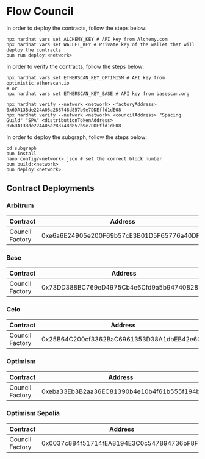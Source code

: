 # Flow Council

In order to deploy the contracts, follow the steps below:

 ```shell
 npx hardhat vars set ALCHEMY_KEY # API key from Alchemy.com
 npx hardhat vars set WALLET_KEY # Private key of the wallet that will deploy the contracts
 bun run deploy:<network>
 ```

In order to verify the contracts, follow the steps below:
 
 ```shell
 npx hardhat vars set ETHERSCAN_KEY_OPTIMISM # API key from optimistic.etherscan.io
 # or
 npx hardhat vars set ETHERSCAN_KEY_BASE # API key from basescan.org
 
 npx hardhat verify --network <network> <factoryAddress> 0x6DA13Bde224A05a288748d857b9e7DDEffd1dE08
 npx hardhat verify --network <network> <councilAddress> "Spacing Guild" "SPA" <distributionTokenAddress> 0x6DA13Bde224A05a288748d857b9e7DDEffd1dE08
 ```
 
 In order to deploy the subgraph, follow the steps below:
 
 ```shell
 cd subgraph
 bun install
 nano config/<network>.json # set the correct block number
 bun build:<network>
 bun deploy:<network>
 ```

## Contract Deployments

### Arbitrum

<table>
<thead>
    <tr>
        <th>Contract</th>
        <th>Address</th>
    </tr>
</thead>
<tbody>
    <tr>
        <td>Council Factory</td>
        <td>0xe6a6E24905e200F69b57cE3B01D5F65776a40DF3</td>
    </tr>
</tbody>
</table>

### Base

<table>
<thead>
    <tr>
        <th>Contract</th>
        <th>Address</th>
    </tr>
</thead>
<tbody>
    <tr>
        <td>Council Factory</td>
        <td>0x73DD388BC769eD4975Cb4e6Cfd9a5b9474082875</td>
    </tr>
</tbody>
</table>

### Celo

<table>
<thead>
    <tr>
        <th>Contract</th>
        <th>Address</th>
    </tr>
</thead>
<tbody>
    <tr>
        <td>Council Factory</td>
        <td>0x25B64C200cf3362BaC6961353D38A1dbEB42e60E</td>
    </tr>
</tbody>
</table>


### Optimism

<table>
<thead>
    <tr>
        <th>Contract</th>
        <th>Address</th>
    </tr>
</thead>
<tbody>
    <tr>
        <td>Council Factory</td>
        <td>0xeba33Eb3B2aa36EC81390b4e10b4f61b555f194b</td>
    </tr>
</tbody>
</table>

### Optimism Sepolia

<table>
<thead>
    <tr>
        <th>Contract</th>
        <th>Address</th>
    </tr>
</thead>
<tbody>
    <tr>
        <td>Council Factory</td>
        <td>0x0037c884f51714fEA8194E3C0c547894736bF8F2</td>
    </tr>
</tbody>
</table>
